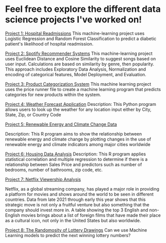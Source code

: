# Feel free to explore the different data science projects I've worked on!

[Project 1: Hospital Readmissions](https://github.com/Ait0shi/Hospital_Readmissions)
This machine-learning project uses Logistic Regression and Random Forest Classification to predict a diabetic patient's likelihood of hospital readmission.

[Project 2: Spotify Recommender Systems](https://github.com/Ait0shi/SpotifyRecommender)
This machine-learning project uses Euclidean Distance and Cosine Similarity to suggest songs based on user input. Calculations are based on similarity by genre, then popularity. This approach includes Exploratory Data Analysis, Normalization and encoding of categorical features, Model Deployment, and Evaluation.

[Project 3: Product Categorization System](https://github.com/Ait0shi/Product_Categorization)
This machine learning project uses the price runner file to create a machine learning program that predicts categories for new products within the system.

[Project 4: Weather Forecast Application](https://github.com/Ait0shi/Weather_Forecast_Application)
Description: This Python program allows users to look up the weather for any location input either by City, State, Zip, or Country Code

[Project 5: Renewable Energy and Climate Change Data](https://github.com/Ait0shi/RenewableEnergyAndClimateChange)

Description: This R program aims to show the relationship between renewable energy and climate change by plotting changes in the use of renewable energy and climate indicators among major cities worldwide

[Project 6: Housing Data Analysis](https://github.com/Ait0shi/HousingAnalysis)
Description: This R program applies statistical correlation and multiple regression to determine if there is a relationship between Sales Price and predictors such as number of bedrooms, number of bathrooms, zip code, etc.

[Project 7: Netflix Viewership Analysis](https://github.com/Ait0shi/netflix_viewership_analysis/blob/main/NETFLIX.pdf)

Netflix, as a global streaming company, has played a major role in providing a platform for movies and shows around the world to be seen in different countries. Data from late 2021 through early this year shows that this strategic move is not only a fruitful venture but also
something that the company should invest more in. A table showing the top 3 English and non-English movies brings about a list of foreign films that have made their place as a cultural icon, not only in the United States but also worldwide.

[Project 8: The Randomosity of Lottery Drawings](https://github.com/Ait0shi/Lottery_Randomosity)
Can we use Machine Learning models to predict the next winning lottery numbers?
